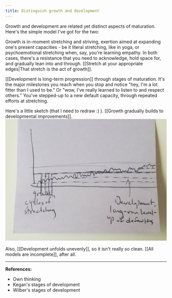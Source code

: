 ```yaml
---
title: Distinguish growth and development
---
```


Growth and development are related yet distinct aspects of maturation. Here's the simple model I've got for the two:

Growth is in-moment stretching and striving, exertion aimed at expanding one's present capacities - be it literal stretching, like in yoga, or psychoemotional stretching when, say, you're learning empathy. In both cases, there's a resistance that you need to acknowledge, hold space for, and gradually lean into and through. [[Stretch at your appropriate edges|That stretch is the act of growth]].

[[<!--Development is an act of stewardship|-->Development is long-term progression]] through stages of maturation. It's the major milestones you reach when you stop and notice "hey, I'm a lot fitter than I used to be." Or "wow, I've really learned to listen to and respect others." You've stepped-up to a new default capacity, through repeated efforts at stretching.

Here's a little sketch (that I need to redraw :) ). [[Growth gradually builds to developmental improvements]].
<img src="/assets/growthanddevsketch.jpg"/>


Also, [[Development unfolds unevenly]], so it isn't really so clean. [[All models are incomplete]], after all.

---
**References:**
- Own thinking
- Kegan's stages of development
- Wilber's stages of development